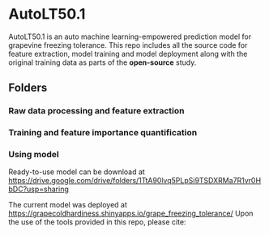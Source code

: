 # AutoLT50.1
AutoLT50.1 is an auto machine learning-empowered prediction model for grapevine freezing tolerance. This repo includes all the source code for feature extraction, model training and model deployment along with the original training data as parts of the __open-source__ study.
## Folders
### Raw data processing and feature extraction

### Training and feature importance quantification

### Using model
Ready-to-use model can be download at https://drive.google.com/drive/folders/1TtA90lvq5PLpSi9TSDXRMa7R1vr0HbDC?usp=sharing

The current model was deployed at https://grapecoldhardiness.shinyapps.io/grape_freezing_tolerance/
Upon the use of the tools provided in this repo, please cite:  
